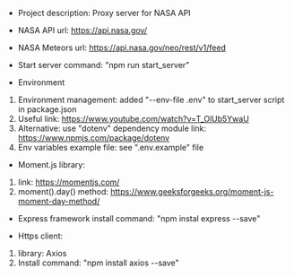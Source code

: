 - Project description:
Proxy server for NASA API

- NASA API url:
https://api.nasa.gov/

- NASA Meteors url:
https://api.nasa.gov/neo/rest/v1/feed

- Start server command:
"npm run start_server"

- Environment
1. Environment management:
added "--env-file .env" to start_server script in package.json
2. Useful link:
https://www.youtube.com/watch?v=T_OlUb5YwaU
3. Alternative:
use "dotenv" dependency module
link: https://www.npmjs.com/package/dotenv
4. Env variables example file:
see ".env.example" file

- Moment.js library:
1. link: 
https://momentjs.com/
2. moment().day() method:
https://www.geeksforgeeks.org/moment-js-moment-day-method/

- Express framework install command:
"npm instal express --save"

- Https client:
1. library:
Axios
2. Install command: 
"npm install axios --save"
